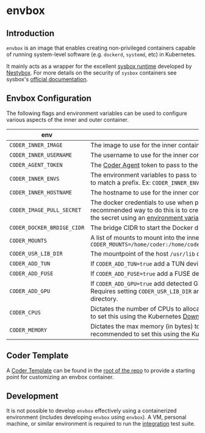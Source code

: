 # envbox

## Introduction

`envbox` is an image that enables creating non-privileged containers capable of running
system-level software (e.g. `dockerd`, `systemd`, etc) in Kubernetes.

It mainly acts as a wrapper for the excellent [sysbox runtime](https://github.com/nestybox/sysbox/)
developed by [Nestybox](https://www.nestybox.com/). For more details on the security of `sysbox` containers see
sysbox's [official documentation](https://github.com/nestybox/sysbox/blob/master/docs/user-guide/security.md).

## Envbox Configuration

The following flags and environment variables can be used to configure various
aspects of the inner and outer container.

| env                        | usage                                                                                                                                                                                                                                                                                                                                                                                                                                                                           | required |
| -------------------------- | ------------------------------------------------------------------------------------------------------------------------------------------------------------------------------------------------------------------------------------------------------------------------------------------------------------------------------------------------------------------------------------------------------------------------------------------------------------------------------- | -------- |
| `CODER_INNER_IMAGE`        | The image to use for the inner container.                                                                                                                                                                                                                                                                                                                                                                                                                                       | True     |
| `CODER_INNER_USERNAME`     | The username to use for the inner container.                                                                                                                                                                                                                                                                                                                                                                                                                                    | True     |
| `CODER_AGENT_TOKEN`        | The [Coder Agent](https://coder.com/docs/v2/latest/about/architecture#agents) token to pass to the inner container.                                                                                                                                                                                                                                                                                                                                                             | True     |
| `CODER_INNER_ENVS`         | The environment variables to pass to the inner container. A wildcard can be used to match a prefix. Ex: `CODER_INNER_ENVS=KUBERNETES_*,MY_ENV,MY_OTHER_ENV`                                                                                                                                                                                                                                                                                                                     | false    |
| `CODER_INNER_HOSTNAME`     | The hostname to use for the inner container.                                                                                                                                                                                                                                                                                                                                                                                                                                    | false    |
| `CODER_IMAGE_PULL_SECRET`  | The docker credentials to use when pulling the inner container. The recommended way to do this is to create an [Image Pull Secret](https://kubernetes.io/docs/tasks/configure-pod-container/pull-image-private-registry/#registry-secret-existing-credentials) and then reference the secret using an [environment variable](https://kubernetes.io/docs/tasks/inject-data-application/distribute-credentials-secure/#define-container-environment-variables-using-secret-data). | false    |
| `CODER_DOCKER_BRDIGE_CIDR` | The bridge CIDR to start the Docker daemon with.                                                                                                                                                                                                                                                                                                                                                                                                                                | false    |
| `CODER_MOUNTS`             | A list of mounts to mount into the inner container. Mounts default to `rw`. Ex: `CODER_MOUNTS=/home/coder:/home/coder,/var/run/mysecret:/var/run/mysecret:ro`                                                                                                                                                                                                                                                                                                                   | false    |
| `CODER_USR_LIB_DIR`        | The mountpoint of the host `/usr/lib` directory. Only required when using GPUs.                                                                                                                                                                                                                                                                                                                                                                                                 | false    |
| `CODER_ADD_TUN`            | If `CODER_ADD_TUN=true` add a TUN device to the inner container.                                                                                                                                                                                                                                                                                                                                                                                                                | false    |
| `CODER_ADD_FUSE`           | If `CODER_ADD_FUSE=true` add a FUSE device to the inner container.                                                                                                                                                                                                                                                                                                                                                                                                              | false    |
| `CODER_ADD_GPU`            | If `CODER_ADD_GPU=true` add detected GPUs and related files to the inner container. Requires setting `CODER_USR_LIB_DIR` and mounting in the hosts `/usr/lib/` directory.                                                                                                                                                                                                                                                                                                       | false    |
| `CODER_CPUS`               | Dictates the number of CPUs to allocate the inner container. It is recommended to set this using the Kubernetes [Downward API](https://kubernetes.io/docs/tasks/inject-data-application/environment-variable-expose-pod-information/#use-container-fields-as-values-for-environment-variables).                                                                                                                                                                                 | false    |
| `CODER_MEMORY`             | Dictates the max memory (in bytes) to allocate the inner container. It is recommended to set this using the Kubernetes [Downward API](https://kubernetes.io/docs/tasks/inject-data-application/environment-variable-expose-pod-information/#use-container-fields-as-values-for-environment-variables).                                                                                                                                                                          | false    |

## Coder Template

A [Coder Template](https://coder.com/docs/v2/latest/templates) can be found in the [root of the repo](./template.tf)
to provide a starting point for customizing an envbox container.

## Development

It is not possible to develop `envbox` effectively using a containerized environment (includes developing `envbox` using `envbox`). A VM, personal machine, or similar environment is required to run the [integration](./integration/) test suite.
